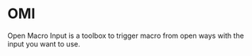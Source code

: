 # OMI
Open Macro Input is a toolbox to trigger macro from open ways with the input you want to use.
